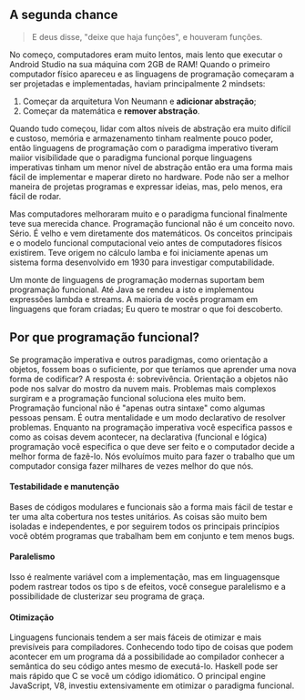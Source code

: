 <h2> A segunda chance </h2>

<blockquote> E deus disse, "deixe que haja funções", e houveram funções. </blockquote>

<p>No começo, computadores eram muito lentos, mais lento que executar o Android Studio na sua máquina com 2GB de RAM! Quando o primeiro computador físico apareceu e as linguagens de programação começaram a ser projetadas e implementadas, haviam principalmente 2 mindsets:</p>
<ol>
    <li>Começar da arquitetura Von Neumann e <b>adicionar abstração</b>;</li>
    <li>Começar da matemática e <b>remover abstração</b>.</li>
</ol>

<p>Quando tudo começou, lidar com altos níveis de abstração era muito difícil e custoso, memória e armazenamento tinham realmente pouco poder, então linguagens de programação com o paradigma imperativo tiveram maiior visibilidade que o paradigma funcional porque linguagens imperativas tinham um menor nível de abstração então era uma forma mais fácil de implementar e maperar direto no hardware. Pode não ser a melhor maneira de projetas programas e expressar ideias, mas, pelo menos, era fácil de rodar.</p>

<p>Mas computadores melhoraram muito e o paradigma funcional finalmente teve sua merecida chance. Programação funcional não é um conceito novo. Sério. É velho e vem diretamente dos matemáticos. Os conceitos principais e o modelo funcional computacional veio antes de computadores físicos existirem. Teve origem no cálculo lamba e foi iniciamente apenas um sistema forma desenvolvido em 1930 para investigar computabilidade.</p>

<p>Um monte de linguagens de programação modernas suportam bem programação funcional. Até Java se rendeu a isto e implementou expressões lambda e streams. A maioria de vocês programam em linguagens que foram criadas; Eu quero te mostrar o que foi descoberto.</p>

<h2>Por que programação funcional?</h2>
<p>Se programação imperativa e outros paradigmas, como orientação a objetos, fossem boas o suficiente, por que teríamos que aprender uma nova forma de codificar? A resposta é: sobrevivência. Orientação a objetos não pode nos salvar do mostro da nuvem mais. Problemas mais complexos surgiram e a programação funcional soluciona eles muito bem. Programação funcional não é "apenas outra sintaxe" como algumas pessoas pensam. É outra mentalidade e um modo declarativo de resolver problemas. Enquanto na programação imperativa você especifica passos e como as coisas devem acontecer, na declarativa (funcional e lógica) programação você especifica o que deve ser feito e o computador decide a melhor forma de fazê-lo. Nós evoluímos muito para fazer o trabalho que um computador consiga fazer milhares de vezes melhor do que nós.</p>

<h4>Testabilidade e manutenção</h4>
<p>Bases de códigos modulares e funcionais são a forma mais fácil de testar e ter uma alta cobertura nos testes unitários. As coisas são muito bem isoladas e independentes, e por seguirem todos os principais princípios você obtém programas que trabalham bem em conjunto e tem menos bugs.</p>

<h4>Paralelismo</h4>
<p>Isso é realmente variável com a implementação, mas em linguagensque podem rastrear todos os tipo s de efeitos, você consegue paralelismo e a possibilidade de clusterizar seu programa de graça.</p>

<h4>Otimização</h4>
<p>Linguagens funcionais tendem a ser mais fáceis de otimizar e mais previsíveis para compiladores. Conhecendo todo tipo de coisas que podem acontecer em um programa dá a possibilidade ao compilador conhecer a semântica do seu código antes mesmo de executá-lo.
Haskell pode ser mais rápido que C se você um código idiomático. O principal engine JavaScript, V8, investiu extensivamente em otimizar o paradigma funcional.</p>



